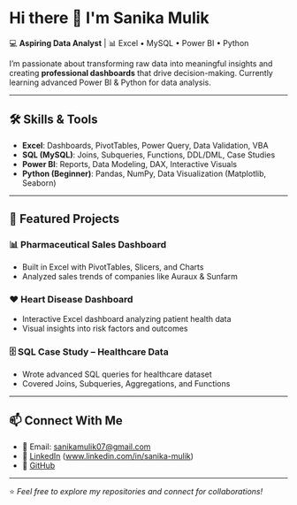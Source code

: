 # Hi there 👋 I'm Sanika Mulik 

💻 **Aspiring Data Analyst** | 📊 Excel • MySQL • Power BI • Python  

I’m passionate about transforming raw data into meaningful insights and creating **professional dashboards** that drive decision-making. Currently learning advanced Power BI & Python for data analysis.  

---

## 🛠️ Skills & Tools  
- **Excel**: Dashboards, PivotTables, Power Query, Data Validation, VBA  
- **SQL (MySQL)**: Joins, Subqueries, Functions, DDL/DML, Case Studies  
- **Power BI**: Reports, Data Modeling, DAX, Interactive Visuals  
- **Python (Beginner)**: Pandas, NumPy, Data Visualization (Matplotlib, Seaborn)  

---

## 📂 Featured Projects  

### 📊 Pharmaceutical Sales Dashboard  
- Built in Excel with PivotTables, Slicers, and Charts  
- Analyzed sales trends of companies like Auraux & Sunfarm  


### ❤️ Heart Disease Dashboard  
- Interactive Excel dashboard analyzing patient health data  
- Visual insights into risk factors and outcomes  
 

### 🗄️ SQL Case Study – Healthcare Data  
- Wrote advanced SQL queries for healthcare dataset  
- Covered Joins, Subqueries, Aggregations, and Functions  


---

## 📫 Connect With Me  
- 📧 Email: [sanikamulik07@gmail.com](mailto:sanikamulik07@gmail.com)  
- 🔗 [LinkedIn](#) (www.linkedin.com/in/sanika-mulik)  
- 🐙 [GitHub](https://github.com/sanika76) 

---

⭐️ *Feel free to explore my repositories and connect for collaborations!*  

